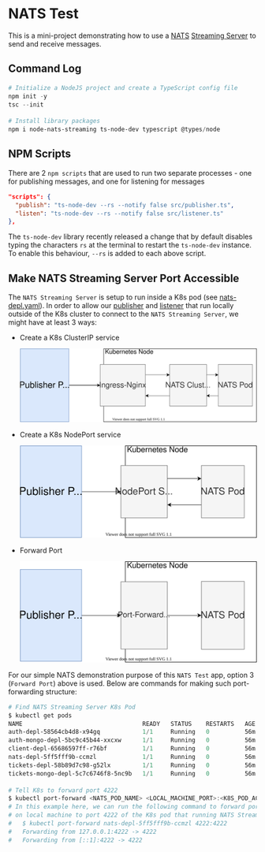 # NATS Test

This is a mini-project demonstrating how to use a [NATS](https://nats.io/) [Streaming Server](https://docs.nats.io/nats-streaming-concepts/intro) to send and receive messages.

## Command Log

```powershell
# Initialize a NodeJS project and create a TypeScript config file
npm init -y
tsc --init

# Install library packages
npm i node-nats-streaming ts-node-dev typescript @types/node
```

## NPM Scripts

There are 2 `npm scripts` that are used to run two separate processes - one for publishing messages, and one for listening for messages

```json
"scripts": {
  "publish": "ts-node-dev --rs --notify false src/publisher.ts",
  "listen": "ts-node-dev --rs --notify false src/listener.ts"
},
```

The `ts-node-dev` library recently released a change that by default disables typing the characters `rs` at the terminal to restart the `ts-node-dev` instance. To enable this behaviour, `--rs` is added to each above script.

## Make NATS Streaming Server Port Accessible

The `NATS Streaming Server` is setup to run inside a K8s pod (see [nats-depl.yaml](../infra/k8s/nats-depl.yaml)). In order to allow our [publisher](./src/publisher.ts) and [listener](./src/listener.ts) that run locally outside of the K8s cluster to connect to the `NATS Streaming Server`, we might have at least 3 ways:

- Create a K8s ClusterIP service

  ![Connect Option 1](./docs/ConnectOption1.svg)

- Create a K8s NodePort service

  ![Connect Option 2](./docs/ConnectOption2.svg)

- Forward Port

  ![Connect Option 3](./docs/ConnectOption3.svg)

For our simple NATS demonstration purpose of this `NATS Test` app, option 3 (`Forward Port`) above is used. Below are commands for making such port-forwarding structure:

```powershell
# Find NATS Streaming Server K8s Pod
$ kubectl get pods
NAME                                  READY   STATUS    RESTARTS   AGE
auth-depl-58564cb4d8-x94gq            1/1     Running   0          56m
auth-mongo-depl-5bc9c45b44-xxcxw      1/1     Running   0          56m
client-depl-65686597ff-r76bf          1/1     Running   0          56m
nats-depl-5ff5fff9b-ccmzl             1/1     Running   0          56m   # This is the Pod we want to forward port
tickets-depl-58b89d7c98-g52lx         1/1     Running   0          56m
tickets-mongo-depl-5c7c6746f8-5nc9b   1/1     Running   0          56m

# Tell K8s to forward port 4222
$ kubectl port-forward <NATS_POD_NAME> <LOCAL_MACHINE_PORT>:<K8S_POD_ACTUAL_PORT>
# In this example here, we can run the following command to forward port 4222
# on local machine to port 4222 of the K8s pod that running NATS Streaming Server
#   $ kubectl port-forward nats-depl-5ff5fff9b-ccmzl 4222:4222
#   Forwarding from 127.0.0.1:4222 -> 4222
#   Forwarding from [::1]:4222 -> 4222
```
